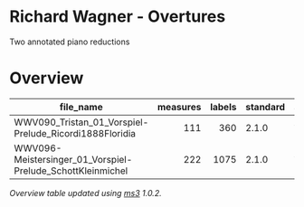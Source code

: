 # Richard Wagner - Overtures

Two annotated piano reductions


# Overview
|                        file_name                         |measures|labels|standard| annotators |
|----------------------------------------------------------|-------:|-----:|--------|------------|
|WWV090_Tristan_01_Vorspiel-Prelude_Ricordi1888Floridia    |     111|   360|2.1.0   |Adrian Nagel|
|WWV096-Meistersinger_01_Vorspiel-Prelude_SchottKleinmichel|     222|  1075|2.1.0   |Adrian Nagel|


*Overview table updated using [ms3](https://johentsch.github.io/ms3/) 1.0.2.*
